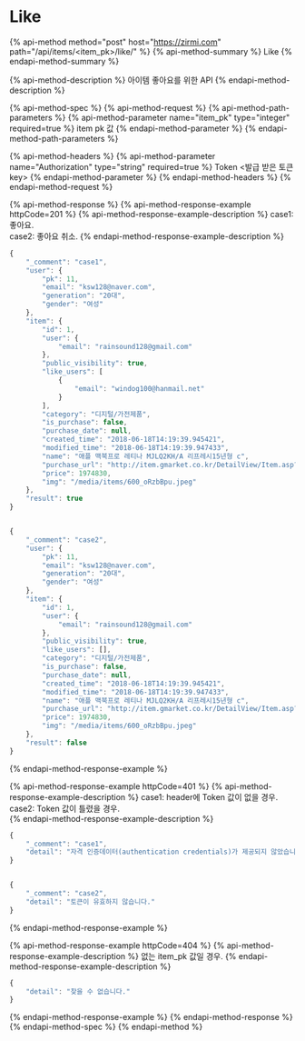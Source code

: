 # Like

{% api-method method="post" host="https://zirmi.com" path="/api/items/<item\_pk>/like/" %}
{% api-method-summary %}
Like
{% endapi-method-summary %}

{% api-method-description %}
아이템 좋아요를 위한 API 
{% endapi-method-description %}

{% api-method-spec %}
{% api-method-request %}
{% api-method-path-parameters %}
{% api-method-parameter name="item\_pk" type="integer" required=true %}
item pk 값 
{% endapi-method-parameter %}
{% endapi-method-path-parameters %}

{% api-method-headers %}
{% api-method-parameter name="Authorization" type="string" required=true %}
Token &lt;발급 받은 토큰 key&gt; 
{% endapi-method-parameter %}
{% endapi-method-headers %}
{% endapi-method-request %}

{% api-method-response %}
{% api-method-response-example httpCode=201 %}
{% api-method-response-example-description %}
case1: 좋아요.   
case2: 좋아요 취소. 
{% endapi-method-response-example-description %}

```javascript
{
    "_comment": "case1",
    "user": {
        "pk": 11,
        "email": "ksw128@naver.com",
        "generation": "20대",
        "gender": "여성"
    },
    "item": {
        "id": 1,
        "user": {
            "email": "rainsound128@gmail.com"
        },
        "public_visibility": true,
        "like_users": [
            {
                "email": "windog100@hanmail.net"
            }
        ],
        "category": "디지털/가전제품",
        "is_purchase": false,
        "purchase_date": null,
        "created_time": "2018-06-18T14:19:39.945421",
        "modified_time": "2018-06-18T14:19:39.947433",
        "name": "애플 맥북프로 레티나 MJLQ2KH/A 리프레시15년형 c",
        "purchase_url": "http://item.gmarket.co.kr/DetailView/Item.asp?goodscode=784175855",
        "price": 1974830,
        "img": "/media/items/600_oRzbBpu.jpeg"
    },
    "result": true
}


{
    "_comment": "case2",
    "user": {
        "pk": 11,
        "email": "ksw128@naver.com",
        "generation": "20대",
        "gender": "여성"
    },
    "item": {
        "id": 1,
        "user": {
            "email": "rainsound128@gmail.com"
        },
        "public_visibility": true,
        "like_users": [],
        "category": "디지털/가전제품",
        "is_purchase": false,
        "purchase_date": null,
        "created_time": "2018-06-18T14:19:39.945421",
        "modified_time": "2018-06-18T14:19:39.947433",
        "name": "애플 맥북프로 레티나 MJLQ2KH/A 리프레시15년형 c",
        "purchase_url": "http://item.gmarket.co.kr/DetailView/Item.asp?goodscode=784175855",
        "price": 1974830,
        "img": "/media/items/600_oRzbBpu.jpeg"
    },
    "result": false
}
```
{% endapi-method-response-example %}

{% api-method-response-example httpCode=401 %}
{% api-method-response-example-description %}
case1: header에 Token 값이 없을 경우.   
case2: Token 값이 틀렸을 경우.  
{% endapi-method-response-example-description %}
```javascript
{
    "_comment": "case1",
    "detail": "자격 인증데이터(authentication credentials)가 제공되지 않았습니다."
}


{
    "_comment": "case2",
    "detail": "토큰이 유효하지 않습니다."
}
```
{% endapi-method-response-example %}

{% api-method-response-example httpCode=404 %}
{% api-method-response-example-description %}
없는 item_pk 값일 경우.
{% endapi-method-response-example-description %}
```javascript
{
    "detail": "찾을 수 없습니다."
}
```
{% endapi-method-response-example %}
{% endapi-method-response %}
{% endapi-method-spec %}
{% endapi-method %}



